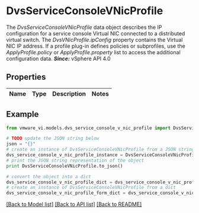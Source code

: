 # DvsServiceConsoleVNicProfile

The *DvsServiceConsoleVNicProfile* data object describes the IP configuration for a service console Virtual NIC connected to a distributed virtual switch.  The *DvsVNicProfile.ipConfig* property contains the Virtual NIC IP address. If a profile plug-in defines policies or subprofiles, use the *ApplyProfile.policy* or *ApplyProfile.property* list to access the additional configuration data.  ***Since:*** vSphere API 4.0 

## Properties
Name | Type | Description | Notes
------------ | ------------- | ------------- | -------------

## Example

```python
from vmware_vi.models.dvs_service_console_v_nic_profile import DvsServiceConsoleVNicProfile

# TODO update the JSON string below
json = "{}"
# create an instance of DvsServiceConsoleVNicProfile from a JSON string
dvs_service_console_v_nic_profile_instance = DvsServiceConsoleVNicProfile.from_json(json)
# print the JSON string representation of the object
print DvsServiceConsoleVNicProfile.to_json()

# convert the object into a dict
dvs_service_console_v_nic_profile_dict = dvs_service_console_v_nic_profile_instance.to_dict()
# create an instance of DvsServiceConsoleVNicProfile from a dict
dvs_service_console_v_nic_profile_form_dict = dvs_service_console_v_nic_profile.from_dict(dvs_service_console_v_nic_profile_dict)
```
[[Back to Model list]](../README.md#documentation-for-models) [[Back to API list]](../README.md#documentation-for-api-endpoints) [[Back to README]](../README.md)


